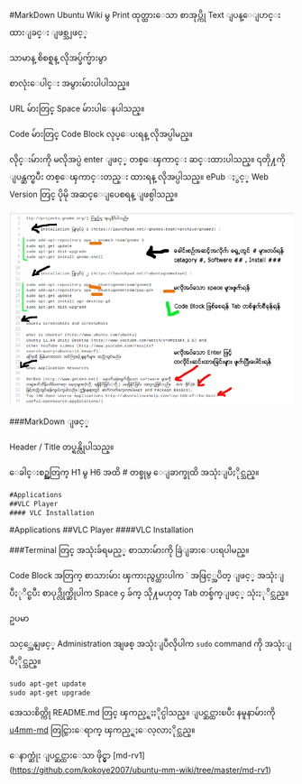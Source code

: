 #MarkDown
Ubuntu Wiki မွ Print ထုတ္ထားေသာ စာအုပ္ကို Text ျပန္ေျပာင္းထားျခင္း ျဖစ္သျဖင့္ 

သာမာန္ စိစစ္ရန္ လိုအပ္ခ်က္မ်ားမွာ


စာလုံးေပါင္း အမွားမ်ားပါပါသည္။


URL မ်ားတြင္ Space မ်ားပါေနပါသည္။


Code မ်ားတြင္ Code Block လုပ္ေပးရန္ လိုအပ္ပါမည္။


လိုင္းမ်ားကို မလိုအပ္ပဲ enter ျဖင့္ တစ္ေၾကာင္း ဆင္းထားပါသည္။ ၎တို႔ကို ျပန္ဆက္ၿပီး တစ္ေၾကာင္းတည္း ထားရန္ လိုအပ္ပါသည္။ ePub ႏွင့္ Web Version တြင္ ပိုမို အဆင္ေျပေစရန္ ျဖစ္ပါသည္။


![How to Fix](./howtofix.png "How to Fix")


###MarkDown ျဖင့္


Header / Title တပ္ရန္လိုပါသည္။


ေခါင္းစဥ္အတြက္ H1 မွ H6 အထိ # တစ္ခုမွ ေျခာက္ခုထိ အသုံးျပဳႏိုင္သည္။

	#Applications
	##VLC Player
	#### VLC Installation


#Applications
##VLC Player
####VLC Installation




###Terminal တြင္ အသုံးခ်ရမည့္ စာသားမ်ားကို ခြဲျခားေပးရပါမည္။

Code Block အတြက္ စာသားမ်ား ၾကားညွပ္ထားပါက ` အဖြင့္အပိတ္ ျဖင့္ အသုံးျပဳႏုိင္ၿပီး စာပုဒ္လိုက္ဆိုပါက Space ၄ ခ်က္ သို႔မဟုတ္ Tab တစ္ခ်က္ျဖင့္ သုံးႏုိင္သည္။

ဥပမာ

သင့္အေနျဖင့္ Administration အျဖစ္ အသုံးျပဳလိုပါက `sudo` command ကို အသုံးျပဳႏိုင္သည္။ 

	sudo apt-get update
	sudo apt-get upgrade


အေသးစိတ္ကို README.md တြင္ ၾကည့္ရႈႏိုင္ပါသည္။
ျပင္ဆင္ထားၿပီး နမူနာမ်ားကို [u4mm-md](./u4mm-md) တြင္သြားေရာက္ ၾကည့္ရႈေလ့လာႏိုင္သည္။

ေနာက္ဆုံး ျပင္ဆင္ထားေသာ ဖိုင္မွာ [md-rv1] (https://github.com/kokoye2007/ubuntu-mm-wiki/tree/master/md-rv1)
